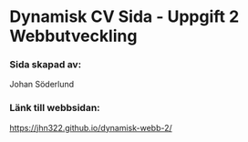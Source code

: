 # Dynamisk CV Sida - Uppgift 2 Webbutveckling

### Sida skapad av:

Johan Söderlund

### Länk till webbsidan:

https://jhn322.github.io/dynamisk-webb-2/

<!-- Remove classes for work and school in cv.css as they are depricated -->
<!-- Add more description to readme about this webpage and project -->
<!-- Update look on other pages -->
<!-- Portfolio: Style the images left, right, left, right and smaller images  -->
<!-- Dark mode? -->
<!-- Main: dont shrink just change with @media -->
<!-- Gissa numret: Reset knapp, stänga av gissa knapp -->
<!-- Planet bakgrunder, längre bort per sida? -->
